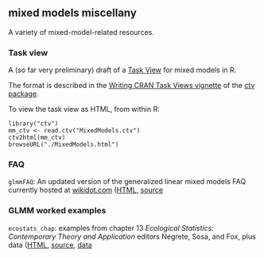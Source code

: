 ## mixed models miscellany

A variety of mixed-model-related resources.

### Task view

A (so far very preliminary) draft of a [Task View](http://cran.r-project.org/web/views/) for mixed models in R.

The format is described in the [Writing CRAN Task Views vignette](http://cran.r-project.org/web/packages/ctv/vignettes/ctv-howto.pdf) of the [ctv package](http://cran.r-project.org/web/packages/ctv/index.html).

To view the task view as HTML, from within R:
```
library("ctv")
mm_ctv <- read.ctv("MixedModels.ctv")
ctv2html(mm_ctv)
browseURL("./MixedModels.html")
```

### FAQ

`glmmFAQ`: An updated version of the generalized linear mixed models FAQ currently hosted at [wikidot.com](http://glmm.wikidot.com/faq) ([HTML](https://htmlpreview.github.io/?https://raw.github.com/bbolker/mixedmodels-misc/glmmFAQ.html), [source](glmmFAQ.rmd)

### GLMM worked examples

`ecostats_chap`: examples from chapter 13  *Ecological Statistics: Contemporary Theory and Application*  editors Negrete, Sosa, and Fox, plus data ([HTML](), [source](ecostats_chap.rmd), [data](data)

###

###
